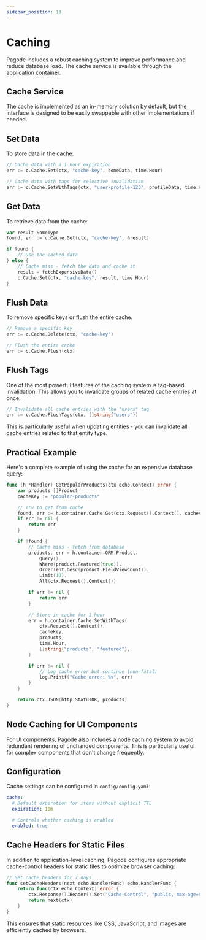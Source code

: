 ```yaml
---
sidebar_position: 13
---
```


# Caching

Pagode includes a robust caching system to improve performance and reduce database load. The cache service is available through the application container.

## Cache Service

The cache is implemented as an in-memory solution by default, but the interface is designed to be easily swappable with other implementations if needed.

## Set Data

To store data in the cache:

```go
// Cache data with a 1 hour expiration
err := c.Cache.Set(ctx, "cache-key", someData, time.Hour)

// Cache data with tags for selective invalidation
err := c.Cache.SetWithTags(ctx, "user-profile-123", profileData, time.Hour, []string{"users", "profiles"})
```

## Get Data

To retrieve data from the cache:

```go
var result SomeType
found, err := c.Cache.Get(ctx, "cache-key", &result)

if found {
    // Use the cached data
} else {
    // Cache miss - fetch the data and cache it
    result = fetchExpensiveData()
    c.Cache.Set(ctx, "cache-key", result, time.Hour)
}
```

## Flush Data

To remove specific keys or flush the entire cache:

```go
// Remove a specific key
err := c.Cache.Delete(ctx, "cache-key")

// Flush the entire cache
err := c.Cache.Flush(ctx)
```

## Flush Tags

One of the most powerful features of the caching system is tag-based invalidation. This allows you to invalidate groups of related cache entries at once:

```go
// Invalidate all cache entries with the "users" tag
err := c.Cache.FlushTags(ctx, []string{"users"})
```

This is particularly useful when updating entities - you can invalidate all cache entries related to that entity type.

## Practical Example

Here's a complete example of using the cache for an expensive database query:

```go
func (h *Handler) GetPopularProducts(ctx echo.Context) error {
    var products []Product
    cacheKey := "popular-products"

    // Try to get from cache
    found, err := h.container.Cache.Get(ctx.Request().Context(), cacheKey, &products)
    if err != nil {
        return err
    }

    if !found {
        // Cache miss - fetch from database
        products, err = h.container.ORM.Product.
            Query().
            Where(product.Featured(true)).
            Order(ent.Desc(product.FieldViewCount)).
            Limit(10).
            All(ctx.Request().Context())

        if err != nil {
            return err
        }

        // Store in cache for 1 hour
        err = h.container.Cache.SetWithTags(
            ctx.Request().Context(),
            cacheKey,
            products,
            time.Hour,
            []string{"products", "featured"},
        )

        if err != nil {
            // Log cache error but continue (non-fatal)
            log.Printf("Cache error: %v", err)
        }
    }

    return ctx.JSON(http.StatusOK, products)
}
```

## Node Caching for UI Components

For UI components, Pagode also includes a node caching system to avoid redundant rendering of unchanged components. This is particularly useful for complex components that don't change frequently.

## Configuration

Cache settings can be configured in `config/config.yaml`:

```yaml
cache:
  # Default expiration for items without explicit TTL
  expiration: 10m

  # Controls whether caching is enabled
  enabled: true
```

## Cache Headers for Static Files

In addition to application-level caching, Pagode configures appropriate cache-control headers for static files to optimize browser caching:

```go
// Set cache headers for 7 days
func setCacheHeaders(next echo.HandlerFunc) echo.HandlerFunc {
    return func(ctx echo.Context) error {
        ctx.Response().Header().Set("Cache-Control", "public, max-age=604800")
        return next(ctx)
    }
}
```

This ensures that static resources like CSS, JavaScript, and images are efficiently cached by browsers.
